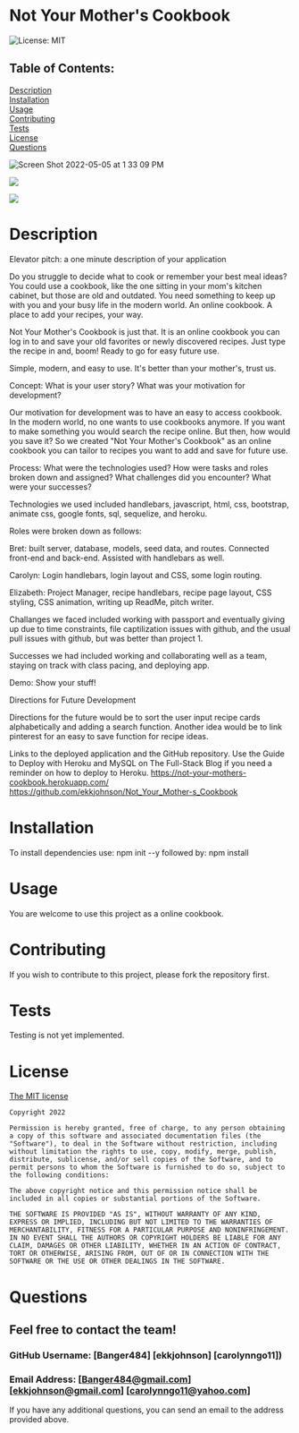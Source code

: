 # Not Your Mother's Cookbook
  ![License: MIT](https://img.shields.io/badge/License-MIT-yellow.svg)<br>
  ## Table of Contents:
  [Description](#description)<br>
  [Installation](#installation)<br>
  [Usage](#usage)<br>
  [Contributing](#contributing)<br>
  [Tests](#tests)<br>
  [License](#license)<br>
  [Questions](#questions)<br>

![Screen Shot 2022-05-05 at 1 33 09 PM](https://user-images.githubusercontent.com/97856843/166995258-40923859-27d5-47c1-abf2-ee13fb7a0ca5.png)

![](https://files.slack.com/files-pri/T034XQ5AZS7-F03ENH0BBA5/login-page-screenshot.jpg)

![](https://files.slack.com/files-pri/T034XQ5AZS7-F03E9TSFA58/add-recipe-screenshot.jpg)

  # Description
 Elevator pitch: a one minute description of your application

Do you struggle to decide what to cook or remember your best meal ideas? You could use a cookbook, like the one sitting in your mom's kitchen cabinet, but those are old and outdated. You need something to keep up with you and your busy life in the modern world. An online cookbook. A place to add your recipes, your way. 

Not Your Mother's Cookbook is just that. It is an online cookbook you can log in to and save your old favorites or newly discovered recipes. Just type the recipe in and, boom! Ready to go for easy future use. 

Simple, modern, and easy to use. It's better than your mother's, trust us. 

Concept: What is your user story? What was your motivation for development?

Our motivation for development was to have an easy to access cookbook. In the modern world, no one wants to use cookbooks anymore. If you want to make something you would search the recipe online. But then, how would you save it? So we created "Not Your Mother's Cookbook" as an online cookbook you can tailor to recipes you want to add and save for future use. 

Process: What were the technologies used? How were tasks and roles broken down and assigned? What challenges did you encounter? What were your successes?

Technologies we used included handlebars, javascript, html, css, bootstrap, animate css, google fonts, sql, sequelize, and heroku.

Roles were broken down as follows:

Bret:  built server, database, models, seed data, and routes. Connected front-end and back-end. Assisted with handlebars as well.

Carolyn: Login handlebars, login layout and CSS, some login routing.

Elizabeth: Project Manager, recipe handlebars, recipe page layout, CSS styling, CSS animation, writing up ReadMe, pitch writer.

Challanges we faced included working with passport and eventually giving up due to time constraints, file captilization issues with github, and the usual pull issues with github, but was better than project 1. 

Successes we had included working and collaborating well as a team, staying on track with class pacing, and deploying app. 

Demo: Show your stuff!

Directions for Future Development

Directions for the future would be to sort the user input recipe cards alphabetically and adding a search function. Another idea would be to link pinterest for an easy to save function for recipe ideas. 

Links to the deployed application and the GitHub repository. Use the Guide to Deploy with Heroku and MySQL on The Full-Stack Blog if you need a reminder on how to deploy to Heroku.
https://not-your-mothers-cookbook.herokuapp.com/
https://github.com/ekkjohnson/Not_Your_Mother-s_Cookbook
<br>
  # Installation
  To install dependencies use: npm init --y  followed by: npm install 
  # Usage
  You are welcome to use this project as a online cookbook.
  # Contributing
  If you wish to contribute to this project, please fork the repository first.
  # Tests
  Testing is not yet implemented.
  # License
  [The MIT license](https://opensource.org/licenses/MIT)
  
    Copyright 2022
    
    Permission is hereby granted, free of charge, to any person obtaining a copy of this software and associated documentation files (the "Software"), to deal in the Software without restriction, including without limitation the rights to use, copy, modify, merge, publish, distribute, sublicense, and/or sell copies of the Software, and to permit persons to whom the Software is furnished to do so, subject to the following conditions:
    
    The above copyright notice and this permission notice shall be included in all copies or substantial portions of the Software.
    
    THE SOFTWARE IS PROVIDED "AS IS", WITHOUT WARRANTY OF ANY KIND, EXPRESS OR IMPLIED, INCLUDING BUT NOT LIMITED TO THE WARRANTIES OF MERCHANTABILITY, FITNESS FOR A PARTICULAR PURPOSE AND NONINFRINGEMENT. IN NO EVENT SHALL THE AUTHORS OR COPYRIGHT HOLDERS BE LIABLE FOR ANY CLAIM, DAMAGES OR OTHER LIABILITY, WHETHER IN AN ACTION OF CONTRACT, TORT OR OTHERWISE, ARISING FROM, OUT OF OR IN CONNECTION WITH THE SOFTWARE OR THE USE OR OTHER DEALINGS IN THE SOFTWARE.
  # Questions
  ## Feel free to contact the team!
  ### GitHub Username: [Banger484] [ekkjohnson] [carolynngo11])<br>
  ### Email Address:   [Banger484@gmail.com] [ekkjohnson@gmail.com] [carolynngo11@yahoo.com]<br>
  If you have any additional questions, you can send an email to the address provided above.
